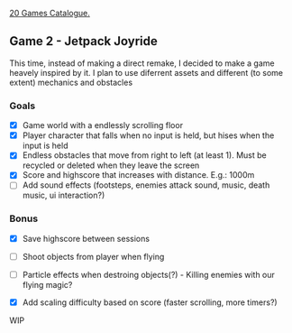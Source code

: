 [20 Games Catalogue.](https://github.com/yasukawa426/20-games-challenge-catalog)


## Game 2 - Jetpack Joyride

This time, instead of making a direct remake, I decided to make a game heavely inspired by it. I plan to use diferrent assets and different (to some extent) mechanics and obstacles

### Goals
- [x] Game world with a endlessly scrolling floor
- [x] Player character that falls when no input is held, but hises when the input is held
- [x] Endless obstacles that move from right to left (at least 1). Must be recycled or deleted when they leave the screen
- [x] Score and highscore that increases with distance. E.g.: 1000m
- [ ] Add sound effects (footsteps, enemies attack sound, music, death music, ui interaction?)
### Bonus
- [x] Save highscore between sessions
- [ ] Shoot objects from player when flying
- [ ] Particle effects when destroing objects(?) - Killing enemies with our flying magic?
- [x] Add scaling difficulty based on score (faster scrolling, more timers?)


WIP

